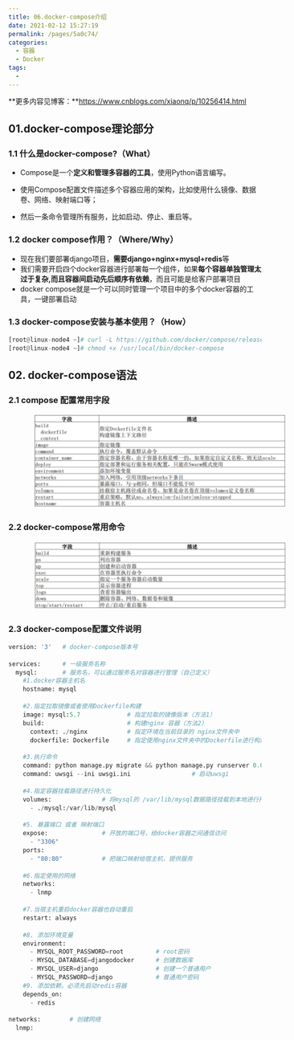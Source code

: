 ```yaml
---
title: 06.docker-compose介绍
date: 2021-02-12 15:27:19
permalink: /pages/5a0c74/
categories:
  - 容器
  - Docker
tags:
  - 
---
```

**更多内容见博客：**https://www.cnblogs.com/xiaonq/p/10256414.html

## 01.docker-compose理论部分

### 1.1 什么是docker-compose?（What）

- Compose是一个**定义和管理多容器的工具**，使用Python语言编写。

- 使用Compose配置文件描述多个容器应用的架构，比如使用什么镜像、数据卷、网络、映射端口等；

- 然后一条命令管理所有服务，比如启动、停止、重启等。

  

### 1.2 docker compose作用？（Where/Why）

- 现在我们要部署django项目，**需要django+nginx+mysql+redis**等
- 我们需要开启四个docker容器进行部署每一个组件，如果**每个容器单独管理太过于复杂,而且容器间启动先后顺序有依赖**，而且可能是给客户部署项目
- docker compose就是一个可以同时管理一个项目中的多个docker容器的工具，一键部署启动

### 1.3 docker-compose安装与基本使用？（How）

```python
[root@linux-node4 ~]# curl -L https://github.com/docker/compose/releases/download/1.15.0/docker-compose-`uname -s`-`uname -m` -o /usr/local/bin/docker-compose
[root@linux-node4 ~]# chmod +x /usr/local/bin/docker-compose
```



## 02. docker-compose语法

### 2.1 compose 配置常用字段

<img src="./assets/image-20200308192045028.png" style="width: 1100px; margin-left: 50px;"> </img>

### 2.2 docker-compose常用命令

<img src="./assets/image-20200308192255298.png" style="width: 1100px; margin-left: 50px;"> </img>

### 2.3 docker-compose配置文件说明

```python
version: '3'   # docker-compose版本号

services:      # 一级服务名称
  mysql:       # 服务名，可以通过服务名对容器进行管理（自己定义）
    #1.docker容器主机名
    hostname: mysql

    #2.指定拉取镜像或者使用Dockerfile构建
    image: mysql:5.7             # 指定拉取的镜像版本（方法1）
    build:                       # 构建nginx 容器（方法2）
      context: ./nginx           # 指定环境在当前目录的 nginx文件夹中
      dockerfile: Dockerfile     # 指定使用nginx文件夹中的Dockerfile进行构建

    #3.执行命令
    command: python manage.py migrate && python manage.py runserver 0.0.0.0:80
    command: uwsgi --ini uwsgi.ini                 # 启动uwsgi

    #4.指定容器挂载路径进行持久化
    volumes:              # 将mysql的 /var/lib/mysql数据路径挂载到本地进行持久化
      - ./mysql:/var/lib/mysql

    #5. 暴露端口 或者 映射端口
    expose:               # 开放的端口号，给docker容器之间通信访问
      - "3306"
    ports:
      - "80:80"           # 把端口映射给宿主机，提供服务

    #6.指定使用的网络
    networks:             
      - lnmp

    #7.当宿主机重启docker容器也自动重启
    restart: always

    #8. 添加环境变量   
    environment:          
      - MYSQL_ROOT_PASSWORD=root         # root密码
      - MYSQL_DATABASE=djangodocker      # 创建数据库
      - MYSQL_USER=django                # 创建一个普通用户
      - MYSQL_PASSWORD=django            # 普通用户密码
    #9. 添加依赖，必须先启动redis容器
    depends_on:
      - redis

networks:        # 创建网络
  lnmp: 
```

